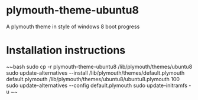 plymouth-theme-ubuntu8
======================

A plymouth theme in style of windows 8 boot progress

Installation instructions
=========================

~~bash
sudo cp -r plymouth-theme-ubuntu8 /lib/plymouth/themes/ubuntu8
sudo update-alternatives --install /lib/plymouth/themes/default.plymouth default.plymouth /lib/plymouth/themes/ubuntu8/ubuntu8.plymouth 100
sudo update-alternatives --config default.plymouth
sudo update-initramfs -u
~~
